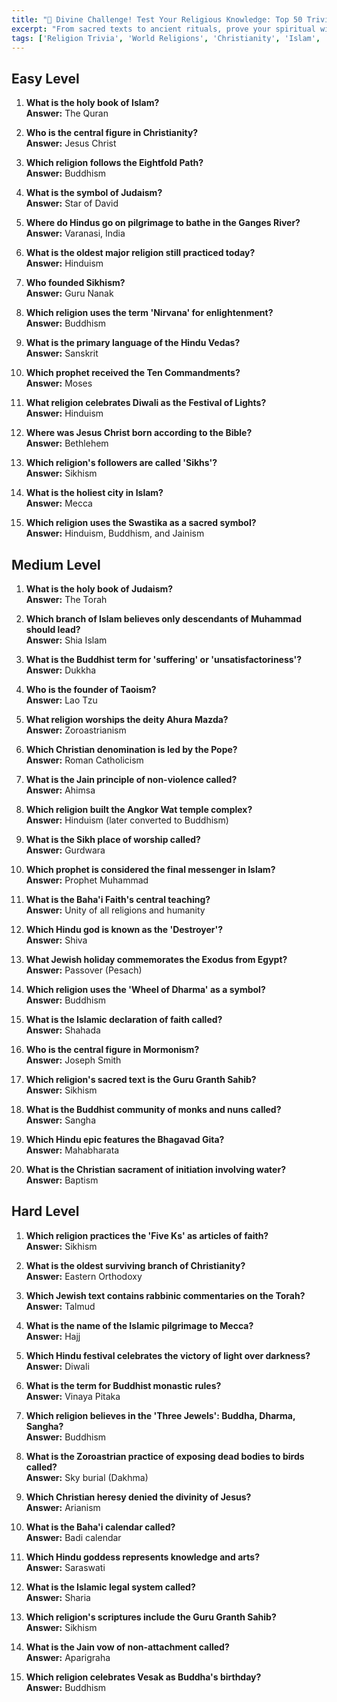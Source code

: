 ```yaml
---
title: "🙏 Divine Challenge! Test Your Religious Knowledge: Top 50 Trivia!"
excerpt: "From sacred texts to ancient rituals, prove your spiritual wisdom with this enlightening quiz!"
tags: ['Religion Trivia', 'World Religions', 'Christianity', 'Islam', 'Hinduism', 'Buddhism', 'Judaism', 'Theology', 'Religious History']
---
```


## Easy Level

1. **What is the holy book of Islam?**  
   **Answer:** The Quran

2. **Who is the central figure in Christianity?**  
   **Answer:** Jesus Christ

3. **Which religion follows the Eightfold Path?**  
   **Answer:** Buddhism

4. **What is the symbol of Judaism?**  
   **Answer:** Star of David

5. **Where do Hindus go on pilgrimage to bathe in the Ganges River?**  
   **Answer:** Varanasi, India

6. **What is the oldest major religion still practiced today?**  
   **Answer:** Hinduism

7. **Who founded Sikhism?**  
   **Answer:** Guru Nanak

8. **Which religion uses the term 'Nirvana' for enlightenment?**  
   **Answer:** Buddhism

9. **What is the primary language of the Hindu Vedas?**  
   **Answer:** Sanskrit

10. **Which prophet received the Ten Commandments?**  
   **Answer:** Moses

11. **What religion celebrates Diwali as the Festival of Lights?**  
   **Answer:** Hinduism

12. **Where was Jesus Christ born according to the Bible?**  
   **Answer:** Bethlehem

13. **Which religion's followers are called 'Sikhs'?**  
   **Answer:** Sikhism

14. **What is the holiest city in Islam?**  
   **Answer:** Mecca

15. **Which religion uses the Swastika as a sacred symbol?**  
   **Answer:** Hinduism, Buddhism, and Jainism

## Medium Level

1. **What is the holy book of Judaism?**  
   **Answer:** The Torah

2. **Which branch of Islam believes only descendants of Muhammad should lead?**  
   **Answer:** Shia Islam

3. **What is the Buddhist term for 'suffering' or 'unsatisfactoriness'?**  
   **Answer:** Dukkha

4. **Who is the founder of Taoism?**  
   **Answer:** Lao Tzu

5. **What religion worships the deity Ahura Mazda?**  
   **Answer:** Zoroastrianism

6. **Which Christian denomination is led by the Pope?**  
   **Answer:** Roman Catholicism

7. **What is the Jain principle of non-violence called?**  
   **Answer:** Ahimsa

8. **Which religion built the Angkor Wat temple complex?**  
   **Answer:** Hinduism (later converted to Buddhism)

9. **What is the Sikh place of worship called?**  
   **Answer:** Gurdwara

10. **Which prophet is considered the final messenger in Islam?**  
   **Answer:** Prophet Muhammad

11. **What is the Baha'i Faith's central teaching?**  
   **Answer:** Unity of all religions and humanity

12. **Which Hindu god is known as the 'Destroyer'?**  
   **Answer:** Shiva

13. **What Jewish holiday commemorates the Exodus from Egypt?**  
   **Answer:** Passover (Pesach)

14. **Which religion uses the 'Wheel of Dharma' as a symbol?**  
   **Answer:** Buddhism

15. **What is the Islamic declaration of faith called?**  
   **Answer:** Shahada

16. **Who is the central figure in Mormonism?**  
   **Answer:** Joseph Smith

17. **Which religion's sacred text is the Guru Granth Sahib?**  
   **Answer:** Sikhism

18. **What is the Buddhist community of monks and nuns called?**  
   **Answer:** Sangha

19. **Which Hindu epic features the Bhagavad Gita?**  
   **Answer:** Mahabharata

20. **What is the Christian sacrament of initiation involving water?**  
   **Answer:** Baptism

## Hard Level

1. **Which religion practices the 'Five Ks' as articles of faith?**  
   **Answer:** Sikhism

2. **What is the oldest surviving branch of Christianity?**  
   **Answer:** Eastern Orthodoxy

3. **Which Jewish text contains rabbinic commentaries on the Torah?**  
   **Answer:** Talmud

4. **What is the name of the Islamic pilgrimage to Mecca?**  
   **Answer:** Hajj

5. **Which Hindu festival celebrates the victory of light over darkness?**  
   **Answer:** Diwali

6. **What is the term for Buddhist monastic rules?**  
   **Answer:** Vinaya Pitaka

7. **Which religion believes in the 'Three Jewels': Buddha, Dharma, Sangha?**  
   **Answer:** Buddhism

8. **What is the Zoroastrian practice of exposing dead bodies to birds called?**  
   **Answer:** Sky burial (Dakhma)

9. **Which Christian heresy denied the divinity of Jesus?**  
   **Answer:** Arianism

10. **What is the Baha'i calendar called?**  
   **Answer:** Badi calendar

11. **Which Hindu goddess represents knowledge and arts?**  
   **Answer:** Saraswati

12. **What is the Islamic legal system called?**  
   **Answer:** Sharia

13. **Which religion's scriptures include the Guru Granth Sahib?**  
   **Answer:** Sikhism

14. **What is the Jain vow of non-attachment called?**  
   **Answer:** Aparigraha

15. **Which religion celebrates Vesak as Buddha's birthday?**  
   **Answer:** Buddhism

